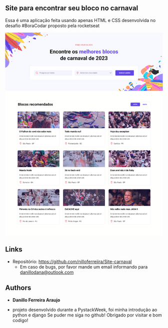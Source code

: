 ## Site para encontrar seu bloco no carnaval

Essa é uma aplicação feita usando apenas HTML e CSS desenvolvida no desafio #BoraCodar proposto pela rocketseat



![Preview](/assets/Desktop.png)

## Links
  - Repositório: https://github.com/nilloferreiira/Site-carnaval
    - Em caso de bugs, por favor mande um email informando para danillodana@outlook.com

  ## Authors

  * **Danillo Ferreira Araujo** 
  - projeto desenvolvido durante a PystackWeek, foi minha introdução ao python e django
  Se puder me siga no github!
  Obrigado por visitar e bom codigo!
